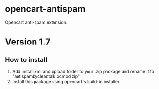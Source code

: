 # opencart-antispam
Opencart anti-spam extension.
# Version 1.7

## How to install

1) Add install.xml and upload folder to your .zip package and rename it to "antispambycleantalk.ocmod.zip"
2) Install this package using opencart's build-in installer